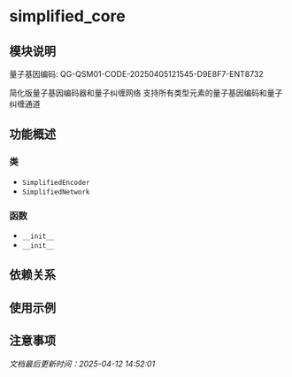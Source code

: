 # simplified_core

## 模块说明
量子基因编码: QG-QSM01-CODE-20250405121545-D9E8F7-ENT8732

简化版量子基因编码器和量子纠缠网络
支持所有类型元素的量子基因编码和量子纠缠通道

## 功能概述

### 类

- `SimplifiedEncoder`
- `SimplifiedNetwork`

### 函数

- `__init__`
- `__init__`

## 依赖关系

## 使用示例

## 注意事项

*文档最后更新时间：2025-04-12 14:52:01*